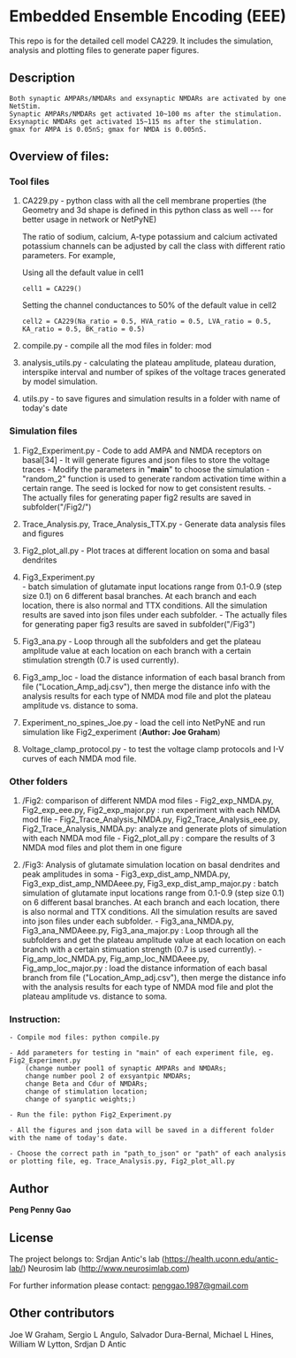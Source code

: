 # Embedded Ensemble Encoding (EEE)

This repo is for the detailed cell model CA229. It includes the simulation, analysis and plotting files to generate paper figures.

## Description
    Both synaptic AMPARs/NMDARs and exsynaptic NMDARs are activated by one NetStim.
    Synaptic AMPARs/NMDARs get activated 10~100 ms after the stimulation.
    Exsynaptic NMDARs get activated 15~115 ms after the stimulation.
    gmax for AMPA is 0.05nS; gmax for NMDA is 0.005nS.

## Overview of files:

### Tool files

1. CA229.py   - python class with all the cell membrane properties
        (the Geometry and 3d shape is defined in this python class as well
            --- for better usage in network or NetPyNE)

    The ratio of sodium, calcium, A-type potassium and calcium activated potassium channels can be adjusted by call the class with different ratio parameters. For example,

    Using all the default value in cell1

    ```
    cell1 = CA229()
    ```

    Setting the channel conductances to 50% of the default value in cell2

    ```
    cell2 = CA229(Na_ratio = 0.5, HVA_ratio = 0.5, LVA_ratio = 0.5, KA_ratio = 0.5, BK_ratio = 0.5)               
    ```

2. compile.py     - compile all the mod files in folder: mod

3. analysis_utils.py   - calculating the plateau amplitude, plateau duration, interspike interval and number of spikes of the voltage traces generated by model simulation.

4. utils.py    - to save figures and simulation results in a folder with name of today's date

### Simulation files
1. Fig2_Experiment.py
        - Code to add AMPA and NMDA receptors on basal[34]
        - It will generate figures and json files to store the voltage traces
        - Modify the parameters in "__main__" to choose the simulation
        - "random_2" function is used to generate random activation time within a certain range. The seed is locked for now to get consistent results.
        - The actually files for generating paper fig2 results are saved in subfolder("/Fig2/")

2. Trace_Analysis.py, Trace_Analysis_TTX.py   - Generate data analysis files and figures

3. Fig2_plot_all.py   - Plot traces at different location on soma and basal dendrites

4. Fig3_Experiment.py   
        - batch simulation of glutamate input locations range from 0.1-0.9 (step size 0.1) on 6 different basal branches. At each branch and each location, there is also normal and TTX conditions. All the simulation results are saved into json files under each subfolder.
        - The actually files for generating paper fig3 results are saved in subfolder("/Fig3")

5. Fig3_ana.py    - Loop through all the subfolders and get the plateau amplitude value at each location on each branch with a certain stimulation strength (0.7 is used currently).

6. Fig3_amp_loc    - load the distance information of each basal branch from file ("Location_Amp_adj.csv"), then merge the distance info with the analysis results for each type of NMDA mod file and plot the plateau amplitude vs. distance to soma.

7. Experiment_no_spines_Joe.py    - load the cell into NetPyNE and run simulation like Fig2_experiment  (**Author: Joe Graham**)

8. Voltage_clamp_protocol.py    - to test the voltage clamp protocols and I-V curves of each NMDA mod file.


### Other folders
1. /Fig2: comparison of different NMDA mod files
        - Fig2_exp_NMDA.py, Fig2_exp_eee.py, Fig2_exp_major.py : run experiment with each NMDA mod file
        - Fig2_Trace_Analysis_NMDA.py, Fig2_Trace_Analysis_eee.py, Fig2_Trace_Analysis_NMDA.py: analyze and generate plots of simulation with each NMDA mod file
        - Fig2_plot_all.py : compare the results of 3 NMDA mod files and plot them in one figure

2. /Fig3: Analysis of glutamate simulation location on basal dendrites and peak amplitudes in soma
        - Fig3_exp_dist_amp_NMDA.py, Fig3_exp_dist_amp_NMDAeee.py, Fig3_exp_dist_amp_major.py : batch simulation of glutamate input locations range from 0.1-0.9 (step size 0.1) on 6 different basal branches. At each branch and each location, there is also normal and TTX conditions. All the simulation results are saved into json files under each subfolder.
        - Fig3_ana_NMDA.py, Fig3_ana_NMDAeee.py, Fig3_ana_major.py : Loop through all the subfolders and get the plateau amplitude value at each location on each branch with a certain stimuation strength (0.7 is used currently).
        - Fig_amp_loc_NMDA.py, Fig_amp_loc_NMDAeee.py, Fig_amp_loc_major.py : load the distance information of each basal branch from file ("Location_Amp_adj.csv"), then merge the distance info with the analysis results for each type of NMDA mod file and plot the plateau amplitude vs. distance to soma.



### Instruction:

    - Compile mod files: python compile.py

    - Add parameters for testing in "main" of each experiment file, eg.
    Fig2_Experiment.py
        (change number pool1 of synaptic AMPARs and NMDARs;
        change number pool 2 of exsyantpic NMDARs;
        change Beta and Cdur of NMDARs;
        change of stimulation location;
        change of syanptic weights;)

    - Run the file: python Fig2_Experiment.py

    - All the figures and json data will be saved in a different folder with the name of today's date.

    - Choose the correct path in "path_to_json" or "path" of each analysis or plotting file, eg. Trace_Analysis.py, Fig2_plot_all.py


## Author

**Peng Penny Gao**

## License
The project belongs to:
    Srdjan Antic's lab (https://health.uconn.edu/antic-lab/)
    Neurosim lab (http://www.neurosimlab.com)

For further information please contact: penggao.1987@gmail.com

## Other contributors
Joe W Graham, Sergio L Angulo, Salvador Dura-Bernal, Michael L Hines, William W Lytton, Srdjan D Antic

